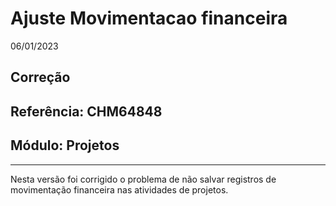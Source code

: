 # Ajuste Movimentacao financeira
06/01/2023
## Correção
## Referência: CHM64848
## Módulo: Projetos
***
Nesta versão foi corrigido o problema de não salvar registros de movimentação financeira nas atividades de projetos.